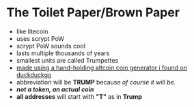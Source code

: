 # The Toilet Paper/Brown Paper

* like litecoin
* uses scrypt PoW
* scrypt PoW sounds cool
* lasts multiple thousands of years
* smallest units are called Trumpettes
* [made using a hand-holding altcoin coin generator i found on duckduckgo](https://www.walletbuilders.com)
* abbreviation will be **TRUMP** because *of course it will be.*
* ***not a token, an actual coin***
* **all addresses** will start with **"T"** as in **Trump**

